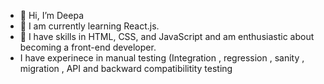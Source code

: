 - 👋 Hi, I’m Deepa
- 👀 I am currently learning React.js.
- 🌱 I have skills in HTML, CSS, and JavaScript and am enthusiastic about becoming a front-end developer.
- I have experinece in manual testing (Integration , regression , sanity , migration , API and backward compatibilitity testing

<!---
DeepaVenkat11/DeepaVenkat11 is a ✨ special ✨ repository because its `README.md` (this file) appears on your GitHub profile.
You can click the Preview link to take a look at your changes.
--->





